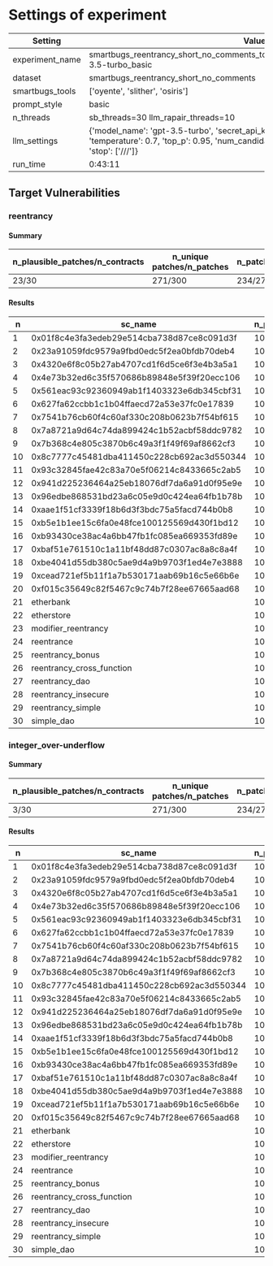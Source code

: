 # Settings of experiment

| Setting | Value |
| --- | --- |
| experiment_name | smartbugs_reentrancy_short_no_comments_tools3_patches10_tmp0.7_topp0.95_gpt-3.5-turbo_basic |
| dataset | smartbugs_reentrancy_short_no_comments |
| smartbugs_tools | ['oyente', 'slither', 'osiris'] |
| prompt_style | basic |
| n_threads | sb_threads=30 llm_rapair_threads=10 |
| llm_settings | {'model_name': 'gpt-3.5-turbo', 'secret_api_key': 'KTH_OPENAI_API_KEY', 'temperature': 0.7, 'top_p': 0.95, 'num_candidate_patches': 10, 'max_time': 3600, 'stop': ['///']} |
| run_time | 0:43:11 |

## Target Vulnerabilities


### reentrancy

#### Summary
| n_plausible_patches/n_contracts | n_unique patches/n_patches | n_patches_compiles/n_unique_patches |
| --- | --- | --- |
| 23/30 | 271/300 | 234/271 |

#### Results
| n | sc_name | n_patches | unique_paches_that_compile | best_patch | compiles | plausible_patch | osiris | oyente | slither |
| --- | --- | --- | --- | --- | --- | --- | --- | --- | --- |
| 1 | 0x01f8c4e3fa3edeb29e514cba738d87ce8c091d3f | 10 | 8/10 | patch_2 | True | True | Bug/Fix | Bug/Fix | Fix/Fix|
| 2 | 0x23a91059fdc9579a9fbd0edc5f2ea0bfdb70deb4 | 10 | 9/9 | patch_1 | True | False | Bug/Bug | Fix/Fix | Bug/Fix|
| 3 | 0x4320e6f8c05b27ab4707cd1f6d5ce6f3e4b3a5a1 | 10 | 7/10 | patch_3 | True | True | Fix/Fix | Bug/Fix | Bug/Fix|
| 4 | 0x4e73b32ed6c35f570686b89848e5f39f20ecc106 | 10 | 10/10 | patch_0 | True | True | Fix/Fix | Bug/Fix | Fix/Fix|
| 5 | 0x561eac93c92360949ab1f1403323e6db345cbf31 | 10 | 5/9 | patch_1 | True | False | Bug/Bug | Fix/Fix | Bug/Fix|
| 6 | 0x627fa62ccbb1c1b04ffaecd72a53e37fc0e17839 | 10 | 9/10 | patch_8 | True | True | Bug/Fix | Fix/Fix | Bug/Fix|
| 7 | 0x7541b76cb60f4c60af330c208b0623b7f54bf615 | 10 | 10/10 | patch_1 | True | True | Bug/Fix | Fix/Fix | Bug/Fix|
| 8 | 0x7a8721a9d64c74da899424c1b52acbf58ddc9782 | 10 | 9/10 | patch_6 | True | True | Fix/Fix | Bug/Fix | Bug/Fix|
| 9 | 0x7b368c4e805c3870b6c49a3f1f49f69af8662cf3 | 10 | 10/10 | patch_2 | True | True | Fix/Fix | Bug/Fix | Bug/Fix|
| 10 | 0x8c7777c45481dba411450c228cb692ac3d550344 | 10 | 9/10 | patch_1 | True | True | Bug/Fix | Fix/Fix | Bug/Fix|
| 11 | 0x93c32845fae42c83a70e5f06214c8433665c2ab5 | 10 | 10/10 | patch_4 | True | True | Bug/Fix | Bug/Fix | Fix/Fix|
| 12 | 0x941d225236464a25eb18076df7da6a91d0f95e9e | 10 | 4/10 | patch_8 | True | False | Bug/Fix | Bug/Bug | Bug/Fix|
| 13 | 0x96edbe868531bd23a6c05e9d0c424ea64fb1b78b | 10 | 8/8 | patch_3 | True | True | Bug/Fix | Fix/Fix | Bug/Fix|
| 14 | 0xaae1f51cf3339f18b6d3f3bdc75a5facd744b0b8 | 10 | 10/10 | patch_1 | True | True | Bug/Fix | Bug/Fix | Bug/Fix|
| 15 | 0xb5e1b1ee15c6fa0e48fce100125569d430f1bd12 | 10 | 10/10 | patch_0 | True | True | Bug/Fix | Fix/Fix | Bug/Fix|
| 16 | 0xb93430ce38ac4a6bb47fb1fc085ea669353fd89e | 10 | 10/10 | patch_5 | True | True | Bug/Fix | Bug/Fix | Bug/Fix|
| 17 | 0xbaf51e761510c1a11bf48dd87c0307ac8a8c8a4f | 10 | 8/9 | patch_0 | True | False | Bug/Bug | Bug/Fix | Bug/Fix|
| 18 | 0xbe4041d55db380c5ae9d4a9b9703f1ed4e7e3888 | 10 | 6/8 | patch_0 | True | False | Fix/Fix | Bug/Bug | Fix/Fix|
| 19 | 0xcead721ef5b11f1a7b530171aab69b16c5e66b6e | 10 | 10/10 | patch_0 | True | True | Fix/Fix | Bug/Fix | Bug/Fix|
| 20 | 0xf015c35649c82f5467c9c74b7f28ee67665aad68 | 10 | 10/10 | patch_1 | True | True | Fix/Fix | Bug/Fix | Bug/Fix|
| 21 | etherbank | 10 | 7/8 | patch_4 | True | True | Bug/Fix | Fix/Fix | Bug/Fix|
| 22 | etherstore | 10 | 4/5 | patch_0 | True | True | Bug/Fix | Bug/Fix | Bug/Fix|
| 23 | modifier_reentrancy | 10 | 8/9 | patch_0 | True | True | Fix/Fix | Fix/Fix | Fix/Fix|
| 24 | reentrance | 10 | 9/9 | patch_0 | True | True | Bug/Fix | Fix/Fix | Bug/Fix|
| 25 | reentrancy_bonus | 10 | 4/9 | patch_4 | True | True | Bug/Fix | Fix/Fix | Bug/Fix|
| 26 | reentrancy_cross_function | 10 | 5/5 | patch_0 | True | False | Bug/Bug | Fix/Fix | Bug/Fix|
| 27 | reentrancy_dao | 10 | 5/7 | patch_0 | True | False | Bug/Fix | Fix/Fix | Bug/Bug|
| 28 | reentrancy_insecure | 10 | 3/9 | patch_1 | True | True | Bug/Fix | Bug/Fix | Bug/Fix|
| 29 | reentrancy_simple | 10 | 9/9 | patch_3 | True | True | Bug/Fix | Fix/Fix | Bug/Fix|
| 30 | simple_dao | 10 | 8/8 | patch_0 | True | True | Bug/Fix | Fix/Fix | Bug/Fix|

### integer_over-underflow

#### Summary
| n_plausible_patches/n_contracts | n_unique patches/n_patches | n_patches_compiles/n_unique_patches |
| --- | --- | --- |
| 3/30 | 271/300 | 234/271 |

#### Results
| n | sc_name | n_patches | unique_paches_that_compile | best_patch | compiles | plausible_patch | osiris | oyente | slither |
| --- | --- | --- | --- | --- | --- | --- | --- | --- | --- |
| 1 | 0x01f8c4e3fa3edeb29e514cba738d87ce8c091d3f | 10 | 8/10 | patch_0 | True | False | Fix/Fix | Fix/Fix | Bug/Bug|
| 2 | 0x23a91059fdc9579a9fbd0edc5f2ea0bfdb70deb4 | 10 | 9/9 | patch_0 | True | False | Bug/Bug | Fix/Fix | Fix/Fix|
| 3 | 0x4320e6f8c05b27ab4707cd1f6d5ce6f3e4b3a5a1 | 10 | 7/10 | patch_0 | True | False | Fix/Fix | Fix/Fix | Bug/Bug|
| 4 | 0x4e73b32ed6c35f570686b89848e5f39f20ecc106 | 10 | 10/10 | patch_0 | True | False | Fix/Fix | Fix/Fix | Bug/Bug|
| 5 | 0x561eac93c92360949ab1f1403323e6db345cbf31 | 10 | 5/9 | patch_1 | True | False | Bug/Bug | Fix/Fix | Fix/Fix|
| 6 | 0x627fa62ccbb1c1b04ffaecd72a53e37fc0e17839 | 10 | 9/10 | patch_0 | True | False | Bug/Bug | Fix/Fix | Fix/Fix|
| 7 | 0x7541b76cb60f4c60af330c208b0623b7f54bf615 | 10 | 10/10 | patch_0 | True | False | Bug/Bug | Fix/Fix | Fix/Fix|
| 8 | 0x7a8721a9d64c74da899424c1b52acbf58ddc9782 | 10 | 9/10 | patch_1 | True | False | Fix/Fix | Fix/Fix | Bug/Bug|
| 9 | 0x7b368c4e805c3870b6c49a3f1f49f69af8662cf3 | 10 | 10/10 | patch_0 | True | False | Bug/Bug | Fix/Fix | Fix/Fix|
| 10 | 0x8c7777c45481dba411450c228cb692ac3d550344 | 10 | 9/10 | patch_0 | True | False | Bug/Bug | Fix/Fix | Fix/Fix|
| 11 | 0x93c32845fae42c83a70e5f06214c8433665c2ab5 | 10 | 10/10 | patch_0 | True | False | Bug/Bug | Fix/Fix | Fix/Fix|
| 12 | 0x941d225236464a25eb18076df7da6a91d0f95e9e | 10 | 4/10 | patch_3 | True | False | Fix/Fix | Fix/Fix | Bug/Bug|
| 13 | 0x96edbe868531bd23a6c05e9d0c424ea64fb1b78b | 10 | 8/8 | patch_0 | True | False | Bug/Bug | Fix/Fix | Fix/Fix|
| 14 | 0xaae1f51cf3339f18b6d3f3bdc75a5facd744b0b8 | 10 | 10/10 | patch_0 | True | False | Bug/Bug | Fix/Fix | Fix/Fix|
| 15 | 0xb5e1b1ee15c6fa0e48fce100125569d430f1bd12 | 10 | 10/10 | patch_0 | True | False | Bug/Bug | Fix/Fix | Fix/Fix|
| 16 | 0xb93430ce38ac4a6bb47fb1fc085ea669353fd89e | 10 | 10/10 | patch_0 | True | False | Fix/Fix | Fix/Fix | Bug/Bug|
| 17 | 0xbaf51e761510c1a11bf48dd87c0307ac8a8c8a4f | 10 | 8/9 | patch_0 | True | False | Bug/Bug | Fix/Fix | Fix/Fix|
| 18 | 0xbe4041d55db380c5ae9d4a9b9703f1ed4e7e3888 | 10 | 6/8 | patch_1 | True | True | Bug/Fix | Fix/Fix | Fix/Fix|
| 19 | 0xcead721ef5b11f1a7b530171aab69b16c5e66b6e | 10 | 10/10 | patch_0 | True | False | Fix/Fix | Fix/Fix | Bug/Bug|
| 20 | 0xf015c35649c82f5467c9c74b7f28ee67665aad68 | 10 | 10/10 | patch_0 | True | False | Fix/Fix | Fix/Fix | Bug/Bug|
| 21 | etherbank | 10 | 7/8 | patch_0 | True | False | Fix/Fix | Fix/Fix | Fix/Bug|
| 22 | etherstore | 10 | 4/5 | patch_0 | True | False | Bug/Bug | Fix/Fix | Fix/Fix|
| 23 | modifier_reentrancy | 10 | 8/9 | patch_2 | True | True | Fix/Fix | Fix/Fix | Fix/Fix|
| 24 | reentrance | 10 | 9/9 | patch_0 | True | False | Bug/Bug | Fix/Fix | Fix/Fix|
| 25 | reentrancy_bonus | 10 | 4/9 | patch_1 | True | False | Bug/Bug | Fix/Fix | Fix/Fix|
| 26 | reentrancy_cross_function | 10 | 5/5 | patch_0 | True | False | Bug/Bug | Fix/Fix | Fix/Fix|
| 27 | reentrancy_dao | 10 | 5/7 | patch_1 | True | False | Fix/Fix | Fix/Fix | Bug/Bug|
| 28 | reentrancy_insecure | 10 | 3/9 | patch_1 | True | True | Fix/Fix | Fix/Fix | Fix/Fix|
| 29 | reentrancy_simple | 10 | 9/9 | patch_0 | True | False | Fix/Fix | Fix/Fix | Bug/Bug|
| 30 | simple_dao | 10 | 8/8 | patch_0 | True | False | Bug/Bug | Fix/Fix | Fix/Fix|
